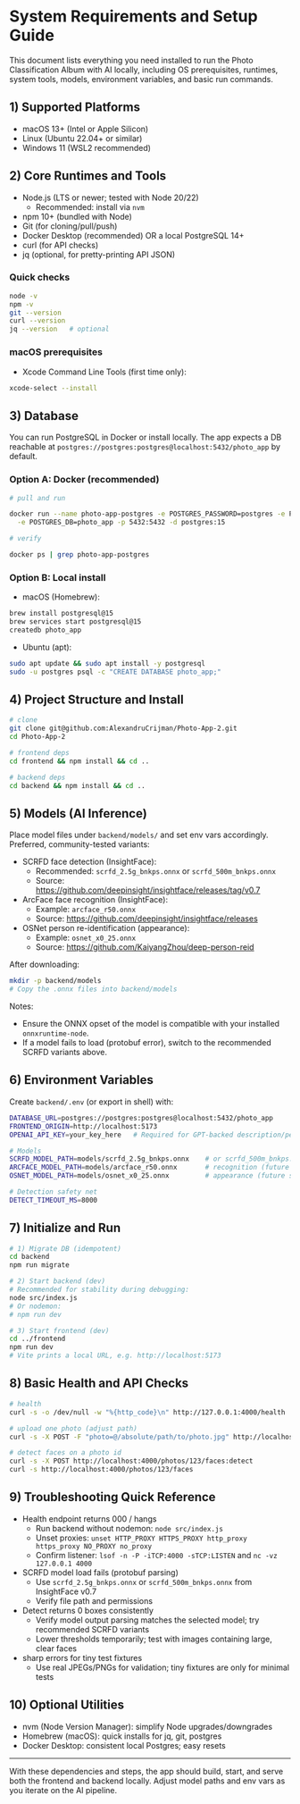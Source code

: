 # System Requirements and Setup Guide

This document lists everything you need installed to run the Photo Classification Album with AI locally, including OS prerequisites, runtimes, system tools, models, environment variables, and basic run commands.

## 1) Supported Platforms
- macOS 13+ (Intel or Apple Silicon)
- Linux (Ubuntu 22.04+ or similar)
- Windows 11 (WSL2 recommended)

## 2) Core Runtimes and Tools
- Node.js (LTS or newer; tested with Node 20/22)
  - Recommended: install via `nvm`
- npm 10+ (bundled with Node)
- Git (for cloning/pull/push)
- Docker Desktop (recommended) OR a local PostgreSQL 14+
- curl (for API checks)
- jq (optional, for pretty-printing API JSON)

### Quick checks
```bash
node -v
npm -v
git --version
curl --version
jq --version   # optional
```

### macOS prerequisites
- Xcode Command Line Tools (first time only):
```bash
xcode-select --install
```

## 3) Database
You can run PostgreSQL in Docker or install locally. The app expects a DB reachable at `postgres://postgres:postgres@localhost:5432/photo_app` by default.

### Option A: Docker (recommended)
```bash
# pull and run

docker run --name photo-app-postgres -e POSTGRES_PASSWORD=postgres -e POSTGRES_USER=postgres \
  -e POSTGRES_DB=photo_app -p 5432:5432 -d postgres:15

# verify

docker ps | grep photo-app-postgres
```

### Option B: Local install
- macOS (Homebrew):
```bash
brew install postgresql@15
brew services start postgresql@15
createdb photo_app
```
- Ubuntu (apt):
```bash
sudo apt update && sudo apt install -y postgresql
sudo -u postgres psql -c "CREATE DATABASE photo_app;"
```

## 4) Project Structure and Install
```bash
# clone
git clone git@github.com:AlexandruCrijman/Photo-App-2.git
cd Photo-App-2

# frontend deps
cd frontend && npm install && cd ..

# backend deps
cd backend && npm install && cd ..
```

## 5) Models (AI Inference)
Place model files under `backend/models/` and set env vars accordingly. Preferred, community-tested variants:

- SCRFD face detection (InsightFace):
  - Recommended: `scrfd_2.5g_bnkps.onnx` or `scrfd_500m_bnkps.onnx`
  - Source: https://github.com/deepinsight/insightface/releases/tag/v0.7
- ArcFace face recognition (InsightFace):
  - Example: `arcface_r50.onnx`
  - Source: https://github.com/deepinsight/insightface/releases
- OSNet person re-identification (appearance):
  - Example: `osnet_x0_25.onnx`
  - Source: https://github.com/KaiyangZhou/deep-person-reid

After downloading:
```bash
mkdir -p backend/models
# Copy the .onnx files into backend/models
```

Notes:
- Ensure the ONNX opset of the model is compatible with your installed `onnxruntime-node`.
- If a model fails to load (protobuf error), switch to the recommended SCRFD variants above.

## 6) Environment Variables
Create `backend/.env` (or export in shell) with:
```bash
DATABASE_URL=postgres://postgres:postgres@localhost:5432/photo_app
FRONTEND_ORIGIN=http://localhost:5173
OPENAI_API_KEY=your_key_here   # Required for GPT-backed description/people endpoints

# Models
SCRFD_MODEL_PATH=models/scrfd_2.5g_bnkps.onnx    # or scrfd_500m_bnkps.onnx
ARCFACE_MODEL_PATH=models/arcface_r50.onnx       # recognition (future step)
OSNET_MODEL_PATH=models/osnet_x0_25.onnx         # appearance (future step)

# Detection safety net
DETECT_TIMEOUT_MS=8000
```

## 7) Initialize and Run
```bash
# 1) Migrate DB (idempotent)
cd backend
npm run migrate

# 2) Start backend (dev)
# Recommended for stability during debugging:
node src/index.js
# Or nodemon:
# npm run dev

# 3) Start frontend (dev)
cd ../frontend
npm run dev
# Vite prints a local URL, e.g. http://localhost:5173
```

## 8) Basic Health and API Checks
```bash
# health
curl -s -o /dev/null -w "%{http_code}\n" http://127.0.0.1:4000/health

# upload one photo (adjust path)
curl -s -X POST -F "photo=@/absolute/path/to/photo.jpg" http://localhost:4000/photos

# detect faces on a photo id
curl -s -X POST http://localhost:4000/photos/123/faces:detect
curl -s http://localhost:4000/photos/123/faces
```

## 9) Troubleshooting Quick Reference
- Health endpoint returns 000 / hangs
  - Run backend without nodemon: `node src/index.js`
  - Unset proxies: `unset HTTP_PROXY HTTPS_PROXY http_proxy https_proxy NO_PROXY no_proxy`
  - Confirm listener: `lsof -n -P -iTCP:4000 -sTCP:LISTEN` and `nc -vz 127.0.0.1 4000`
- SCRFD model load fails (protobuf parsing)
  - Use `scrfd_2.5g_bnkps.onnx` or `scrfd_500m_bnkps.onnx` from InsightFace v0.7
  - Verify file path and permissions
- Detect returns 0 boxes consistently
  - Verify model output parsing matches the selected model; try recommended SCRFD variants
  - Lower thresholds temporarily; test with images containing large, clear faces
- sharp errors for tiny test fixtures
  - Use real JPEGs/PNGs for validation; tiny fixtures are only for minimal tests

## 10) Optional Utilities
- nvm (Node Version Manager): simplify Node upgrades/downgrades
- Homebrew (macOS): quick installs for jq, git, postgres
- Docker Desktop: consistent local Postgres; easy resets

---
With these dependencies and steps, the app should build, start, and serve both the frontend and backend locally. Adjust model paths and env vars as you iterate on the AI pipeline.
